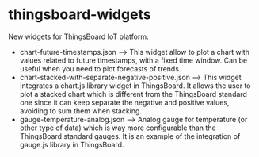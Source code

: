 # thingsboard-widgets
New widgets for ThingsBoard IoT platform.

* chart-future-timestamps.json --> This widget allow to plot a chart with values related to future timestamps, with a fixed time window. Can be useful when you need to plot forecasts of trends.
* chart-stacked-with-separate-negative-positive.json --> This widget integrates a chart.js library widget in ThingsBoard. It allows the user to plot a stacked chart which is different from the ThingsBoard standard one since it can keep separate the negative and positive values, avoiding to sum them when stacking.
* gauge-temperature-analog.json --> Analog gauge for temperature (or other type of data) which is way more configurable than the ThingsBoard standard gauges. It is an example of the integration of gauge.js library in ThingsBoard.
